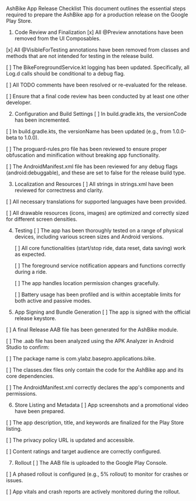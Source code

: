AshBike App Release Checklist
This document outlines the essential steps required to prepare the AshBike app for a production release on the Google Play Store.

1. Code Review and Finalization
   [x] All @Preview annotations have been removed from the UI Composables.

[x] All @VisibleForTesting annotations have been removed from classes and methods that are not intended for testing in the release build.

[ ] The BikeForegroundService.kt logging has been updated. Specifically, all Log.d calls should be conditional to a debug flag.

[ ] All TODO comments have been resolved or re-evaluated for the release.

[ ] Ensure that a final code review has been conducted by at least one other developer.

2. Configuration and Build Settings
   [ ] In build.gradle.kts, the versionCode has been incremented.

[ ] In build.gradle.kts, the versionName has been updated (e.g., from 1.0.0-beta to 1.0.0).

[ ] The proguard-rules.pro file has been reviewed to ensure proper obfuscation and minification without breaking app functionality.

[ ] The AndroidManifest.xml file has been reviewed for any debug flags (android:debuggable), and these are set to false for the release build type.

3. Localization and Resources
   [ ] All strings in strings.xml have been reviewed for correctness and clarity.

[ ] All necessary translations for supported languages have been provided.

[ ] All drawable resources (icons, images) are optimized and correctly sized for different screen densities.

4. Testing
    [ ] The app has been thoroughly tested on a range of physical devices, including various screen sizes and Android versions.

    [ ] All core functionalities (start/stop ride, data reset, data saving) work as expected.

    [ ] The foreground service notification appears and functions correctly during a ride.

    [ ] The app handles location permission changes gracefully.

    [ ] Battery usage has been profiled and is within acceptable limits for both active and passive modes.

5. App Signing and Bundle Generation
   [ ] The app is signed with the official release keystore.

[ ] A final Release AAB file has been generated for the AshBike module.

[ ] The .aab file has been analyzed using the APK Analyzer in Android Studio to confirm:

[ ] The package name is com.ylabz.basepro.applications.bike.

[ ] The classes.dex files only contain the code for the AshBike app and its core dependencies.

[ ] The AndroidManifest.xml correctly declares the app's components and permissions.

6. Store Listing and Metadata
   [ ] App screenshots and a promotional video have been prepared.

[ ] The app description, title, and keywords are finalized for the Play Store listing.

[ ] The privacy policy URL is updated and accessible.

[ ] Content ratings and target audience are correctly configured.

7. Rollout
   [ ] The AAB file is uploaded to the Google Play Console.

[ ] A phased rollout is configured (e.g., 5% rollout) to monitor for crashes or issues.

[ ] App vitals and crash reports are actively monitored during the rollout.